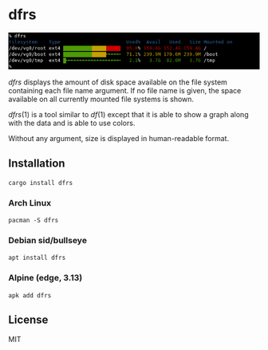 # dfrs

![](contrib/screenshot.png)

*dfrs* displays the amount of disk space available on the file system
containing each file name argument. If no file name is given, the space
available on all currently mounted file systems is shown.

*dfrs*(1) is a tool similar to *df*(1) except that it is able to show a graph
along with the data and is able to use colors.

Without any argument, size is displayed in human-readable format.

## Installation

    cargo install dfrs

### Arch Linux

    pacman -S dfrs

### Debian sid/bullseye

    apt install dfrs

### Alpine (edge, 3.13)

    apk add dfrs

## License

MIT
